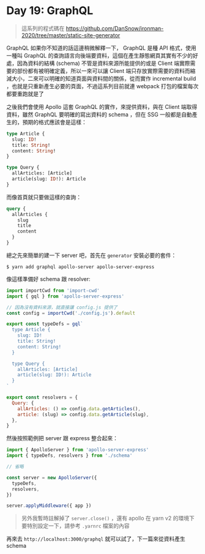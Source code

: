 Day 19: GraphQL
===============

> 這系列的程式碼在 https://github.com/DanSnow/ironman-2020/tree/master/static-site-generator

GraphQL 如果你不知道的話這邊稍微解釋一下， GraphQL 是種 API 格式，使用一種叫 GraphQL 的查詢語言向後端要資料，這個在產生靜態網頁其實有不少的好處，因為資料的結構 (schema) 不管是資料來源所能提供的或是 Client 端實際需要的部份都有被明確定義，所以一來可以讓 Client 端只存放實際需要的資料而縮減大小，二來可以明確的知道頁面與資料間的關係，從而實作 incremental build ，也就是只重新產生必要的頁面，不過這系列目前就連 webpack 打包的檔案每次都要重跑就是了

之後我們會使用 Apollo 這套 GraphQL 的實作，來提供資料，與在 Client 端取得資料，雖然 GraphQL 要明確的寫出資料的 schema ，但在 SSG 一般都是自動產生的，預期的格式應該會是這樣：

```graphql
type Article {
  slug: ID!
  title: String!
  content: String!
}

type Query {
  allArticles: [Article]
  article(slug: ID!): Article
}
```

而像首頁就只要做這樣的查詢：

```graphql
query {
  allArticles {
    slug
    title
    content
  }
}
```

總之先來簡單的建一下 server 吧，首先在 `generator` 安裝必要的套件：

```shell
$ yarn add graphql apollo-server apollo-server-express
```

像這樣準備好 schema 跟 resolver:

```javascript
import importCwd from 'import-cwd'
import { gql } from 'apollo-server-express'

// 因為沒有資料來源，就直接讓 config.js 提供了
const config = importCwd('./config.js').default

export const typeDefs = gql`
  type Article {
    slug: ID!
    title: String!
    content: String!
  }

  type Query {
    allArticles: [Article]
    article(slug: ID!): Article
  }
`

export const resolvers = {
  Query: {
    allArticles: () => config.data.getArticles(),
    article: (slug) => config.data.getArticle(slug),
  },
}
```

然後按照範例把 server 跟 express 整合起來：

```javascript
import { ApolloServer } from 'apollo-server-express'
import { typeDefs, resolvers } from './schema'

// 省略

const server = new ApolloServer({
  typeDefs,
  resolvers,
})

server.applyMiddleware({ app })
```

> 另外我暫時註解掉了 `server.close()` ，還有 apollo 在 yarn v2 的環境下要特別設定一下，請參考 `.yarnrc` 檔案的內容

再來去 `http://localhost:3000/graphql` 就可以試了，下一篇來從資料產生 schema
